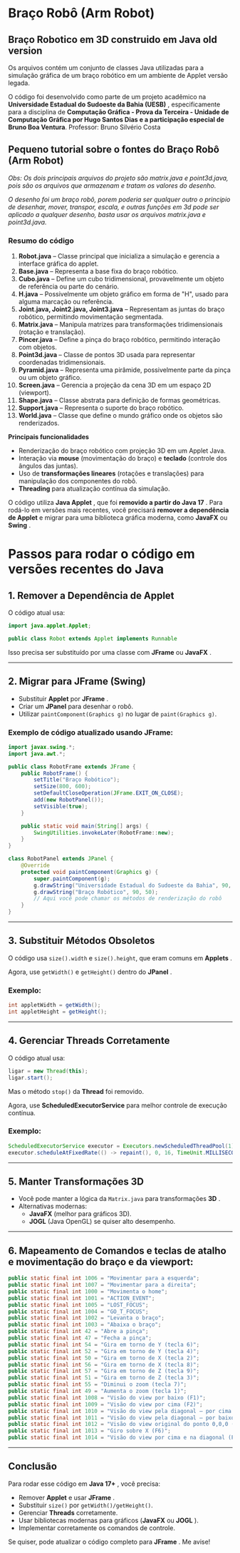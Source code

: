 # Braço Robô (Arm Robot)

## Braço Robotico em 3D construido em Java old version

Os arquivos contém um conjunto de classes Java utilizadas  para a simulação gráfica de um braço  robótico em um  ambiente de Applet versão legada.

O código foi desenvolvido como parte de um projeto acadêmico na  **Universidade Estadual do Sudoeste da Bahia (UESB)** , especificamente para a disciplina de  **Computação Gráfica - Prova da Terceira - Unidade de Computação Gráfica por Hugo Santos Dias e a participação especial de Bruno Boa Ventura**. Professor: Bruno Silvério Costa


## **Pequeno tutorial sobre o fontes do Braço Robô (Arm Robot)**

*Obs: Os dois principais arquivos do projeto são matrix.java e point3d.java, pois são os arquivos que armazenam e tratam os valores do desenho.*

*O desenho foi um braço robô, porem poderia ser qualquer outro o principio de desenhar, mover, transpor, escala, e outras funções em 3d pode ser aplicado a qualquer desenho, basta usar os arquivos matrix.java e point3d.java.*

### **Resumo do código**

1. **Robot.java**
   – Classe principal que inicializa a simulação e gerencia a interface gráfica do applet.
2. **Base.java**
   – Representa a base fixa do braço robótico.
3. **Cubo.java**
   – Define um cubo tridimensional, provavelmente um objeto de referência ou parte do cenário.
4. **H.java**
   – Possivelmente um objeto gráfico em forma de "H", usado para alguma marcação ou referência.
5. **Joint.java,
   Joint2.java, Joint3.java** – Representam as juntas do braço robótico, permitindo movimentação segmentada.
6. **Matrix.java**
   – Manipula matrizes para transformações tridimensionais (rotação e translação).
7. **Pincer.java**
   – Define a pinça do braço robótico, permitindo interação com objetos.
8. **Point3d.java**
   – Classe de pontos 3D usada para representar coordenadas tridimensionais.
9. **Pyramid.java**
   – Representa uma pirâmide, possivelmente parte da pinça ou um objeto gráfico.
10. **Screen.java**
    – Gerencia a projeção da cena 3D em um espaço 2D (viewport).
11. **Shape.java**
    – Classe abstrata para definição de formas geométricas.
12. **Support.java**
    – Representa o suporte do braço robótico.
13. **World.java**
    – Classe que define o mundo gráfico onde os objetos são renderizados.

**Principais funcionalidades**

* Renderização do braço robótico com projeção 3D em um  Applet Java.
* Interação via **mouse** (movimentação do braço) e  **teclado** (controle dos ângulos das juntas).
* Uso de **transformações lineares** (rotações e  translações) para manipulação dos componentes do robô.
* **Threading** para atualização contínua da simulação.

O código utiliza  **Java Applet** , que foi  **removido a  partir do Java 17** . Para rodá-lo em versões mais  recentes, você precisará **remover a dependência de  Applet** e migrar para uma biblioteca gráfica moderna, como  **JavaFX** ou **Swing** .

# Passos para rodar o código em versões recentes do Java

## 1. Remover a Dependência de Applet

O código atual usa:

```java
import java.applet.Applet;

public class Robot extends Applet implements Runnable
```

Isso precisa ser substituído por uma classe com **JFrame** ou  **JavaFX** .

---

## 2. Migrar para JFrame (Swing)

* Substituir **Applet** por  **JFrame** .
* Criar um **JPanel** para desenhar o robô.
* Utilizar `paintComponent(Graphics g)` no lugar de `paint(Graphics g)`.

### Exemplo de código atualizado usando JFrame:

```java
import javax.swing.*;
import java.awt.*;

public class RobotFrame extends JFrame {
    public RobotFrame() {
        setTitle("Braço Robótico");
        setSize(800, 600);
        setDefaultCloseOperation(JFrame.EXIT_ON_CLOSE);
        add(new RobotPanel());
        setVisible(true);
    }

    public static void main(String[] args) {
        SwingUtilities.invokeLater(RobotFrame::new);
    }
}

class RobotPanel extends JPanel {
    @Override
    protected void paintComponent(Graphics g) {
        super.paintComponent(g);
        g.drawString("Universidade Estadual do Sudoeste da Bahia", 90, 20);
        g.drawString("Braço Robótico", 90, 50);
        // Aqui você pode chamar os métodos de renderização do robô
    }
}
```

---

## 3. Substituir Métodos Obsoletos

O código usa `size().width` e `size().height`, que eram comuns em  **Applets** .

Agora, use `getWidth()` e `getHeight()` dentro do  **JPanel** .

### Exemplo:

```java
int appletWidth = getWidth();
int appletHeight = getHeight();
```

---

## 4. Gerenciar Threads Corretamente

O código atual usa:

```java
ligar = new Thread(this);
ligar.start();
```

Mas o método `stop()` da **Thread** foi removido.

Agora, use **ScheduledExecutorService** para melhor controle de execução contínua.

### Exemplo:

```java
ScheduledExecutorService executor = Executors.newScheduledThreadPool(1);
executor.scheduleAtFixedRate(() -> repaint(), 0, 16, TimeUnit.MILLISECONDS);
```

---

## 5. Manter Transformações 3D

* Você pode manter a lógica da `Matrix.java` para transformações  **3D** .
* Alternativas modernas:
  * **JavaFX** (melhor para gráficos 3D).
  * **JOGL** (Java OpenGL) se quiser alto desempenho.

---

## 6. Mapeamento de Comandos e  t**eclas de atalho e movimentação do braço e da  viewport:**

```java
public static final int 1006 = "Movimentar para a esquerda";
public static final int 1007 = "Movimentar para a direita";
public static final int 1000 = "Movimenta o home";
public static final int 1001 = "ACTION_EVENT";
public static final int 1005 = "LOST_FOCUS";
public static final int 1004 = "GO_T_FOCUS";
public static final int 1002 = "Levanta o braço";
public static final int 1003 = "Abaixa o braço";
public static final int 42 = "Abre a pinça";
public static final int 47 = "Fecha a pinça";
public static final int 54 = "Gira em torno de Y (tecla 6)";
public static final int 52 = "Gira em torno de Y (tecla 4)";
public static final int 50 = "Gira em torno de X (tecla 2)";
public static final int 56 = "Gira em torno de X (tecla 8)";
public static final int 57 = "Gira em torno de Z (tecla 9)";
public static final int 51 = "Gira em torno de Z (tecla 3)";
public static final int 55 = "Diminui o zoom (tecla 7)";
public static final int 49 = "Aumenta o zoom (tecla 1)";
public static final int 1008 = "Visão do view por baixo (F1)";
public static final int 1009 = "Visão do view por cima (F2)";
public static final int 1010 = "Visão do view pela diagonal – por cima (F3)";
public static final int 1011 = "Visão do view pela diagonal – por baixo (F4)";
public static final int 1012 = "Visão do view original do ponto 0,0,0 (F5)";
public static final int 1013 = "Giro sobre X (F6)";
public static final int 1014 = "Visão do view por cima e na diagonal (F7)";
```

---

## Conclusão

Para rodar esse código em  **Java 17+** , você precisa:

* Remover **Applet** e usar  **JFrame** .
* Substituir `size()` por `getWidth()/getHeight()`.
* Gerenciar **Threads** corretamente.
* Usar bibliotecas modernas para gráficos (**JavaFX** ou  **JOGL** ).
* Implementar corretamente os comandos de controle.

Se quiser, pode atualizar o código completo para **JFrame** . Me avise!
